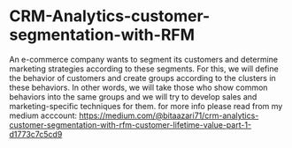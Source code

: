 # CRM-Analytics-customer-segmentation-with-RFM
An e-commerce company wants to segment its customers and determine marketing strategies according to these segments. For this, we will define the behavior of customers and create groups according to the clusters in these behaviors. In other words, we will take those who show common behaviors into the same groups and we will try to develop sales and marketing-specific techniques for them. for more info please read from my medium acccount: https://medium.com/@bitaazari71/crm-analytics-customer-segmentation-with-rfm-customer-lifetime-value-part-1-d1773c7c5cd9 
